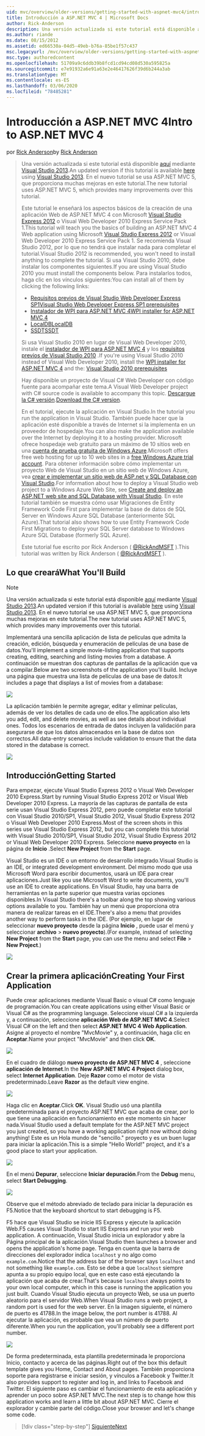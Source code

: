 ```yaml
---
uid: mvc/overview/older-versions/getting-started-with-aspnet-mvc4/intro-to-aspnet-mvc-4
title: Introducción a ASP.NET MVC 4 | Microsoft Docs
author: Rick-Anderson
description: Una versión actualizada si este tutorial está disponible aquí mediante Visual Studio 2013. En el nuevo tutorial se usa ASP.NET MVC 5, que proporciona muchas mejoras sobre t...
ms.author: riande
ms.date: 08/15/2012
ms.assetid: ed66530a-04d5-49eb-b76a-85be1f57c437
msc.legacyurl: /mvc/overview/older-versions/getting-started-with-aspnet-mvc4/intro-to-aspnet-mvc-4
msc.type: authoredcontent
ms.openlocfilehash: 51709a9c6ddb39b8fcd1cd94cd08d530a595825a
ms.sourcegitcommit: e7e91932a6e91a63e2e46417626f39d6b244a3ab
ms.translationtype: MT
ms.contentlocale: es-ES
ms.lasthandoff: 03/06/2020
ms.locfileid: "78485281"
---
```

# <a name="intro-to-aspnet-mvc-4"></a><span data-ttu-id="b85a4-104">Introducción a ASP.NET MVC 4</span><span class="sxs-lookup"><span data-stu-id="b85a4-104">Intro to ASP.NET MVC 4</span></span>

<span data-ttu-id="b85a4-105">por [Rick Anderson](https://twitter.com/RickAndMSFT)</span><span class="sxs-lookup"><span data-stu-id="b85a4-105">by [Rick Anderson](https://twitter.com/RickAndMSFT)</span></span>

> <span data-ttu-id="b85a4-106">Una versión actualizada si este tutorial está disponible [aquí](../../getting-started/introduction/getting-started.md) mediante [Visual Studio 2013](https://my.visualstudio.com/Downloads?q=visual%20studio%202013).</span><span class="sxs-lookup"><span data-stu-id="b85a4-106">An updated version if this tutorial is available [here](../../getting-started/introduction/getting-started.md) using [Visual Studio 2013](https://my.visualstudio.com/Downloads?q=visual%20studio%202013).</span></span> <span data-ttu-id="b85a4-107">En el nuevo tutorial se usa ASP.NET MVC 5, que proporciona muchas mejoras en este tutorial.</span><span class="sxs-lookup"><span data-stu-id="b85a4-107">The new tutorial uses ASP.NET MVC 5, which provides many improvements over this tutorial.</span></span>
>
> <span data-ttu-id="b85a4-108">Este tutorial le enseñará los aspectos básicos de la creación de una aplicación Web de ASP.NET MVC 4 con Microsoft [Visual Studio Express 2012](https://www.microsoft.com/visualstudio/11/products/express) o Visual Web Developer 2010 Express Service Pack 1.</span><span class="sxs-lookup"><span data-stu-id="b85a4-108">This tutorial will teach you the basics of building an ASP.NET MVC 4 Web application using Microsoft [Visual Studio Express 2012](https://www.microsoft.com/visualstudio/11/products/express) or Visual Web Developer 2010 Express Service Pack 1.</span></span> <span data-ttu-id="b85a4-109">Se recomienda Visual Studio 2012, por lo que no tendrá que instalar nada para completar el tutorial.</span><span class="sxs-lookup"><span data-stu-id="b85a4-109">Visual Studio 2012 is recommended, you won't need to install anything to complete the tutorial.</span></span> <span data-ttu-id="b85a4-110">Si usa Visual Studio 2010, debe instalar los componentes siguientes.</span><span class="sxs-lookup"><span data-stu-id="b85a4-110">If you are using Visual Studio 2010 you must install the components below.</span></span> <span data-ttu-id="b85a4-111">Para instalarlos todos, haga clic en los vínculos siguientes:</span><span class="sxs-lookup"><span data-stu-id="b85a4-111">You can install all of them by clicking the following links:</span></span>
>
> - [<span data-ttu-id="b85a4-112">Requisitos previos de Visual Studio Web Developer Express SP1</span><span class="sxs-lookup"><span data-stu-id="b85a4-112">Visual Studio Web Developer Express SP1 prerequisites</span></span>](https://www.microsoft.com/web/gallery/install.aspx?appid=VWD2010SP1Pack)
> - [<span data-ttu-id="b85a4-113">Instalador de WPI para ASP.NET MVC 4</span><span class="sxs-lookup"><span data-stu-id="b85a4-113">WPI installer for ASP.NET MVC 4</span></span>](https://go.microsoft.com/fwlink/?LinkId=243392)
> - [<span data-ttu-id="b85a4-114">LocalDB</span><span class="sxs-lookup"><span data-stu-id="b85a4-114">LocalDB</span></span>](https://www.microsoft.com/web/gallery/install.aspx?appid=SQLLocalDBOnly_11_0)
> - [<span data-ttu-id="b85a4-115">SSDT</span><span class="sxs-lookup"><span data-stu-id="b85a4-115">SSDT</span></span>](https://blogs.msdn.com/b/rickandy/archive/2012/08/02/installing-and-using-sql-server-data-tools-ssdt-on-visual-studio-2010-and-vwd.aspx)
>
> <span data-ttu-id="b85a4-116">Si usa Visual Studio 2010 en lugar de Visual Web Developer 2010, instale el [instalador de WPI para ASP.NET MVC 4](https://go.microsoft.com/fwlink/?LinkId=243392) y los [requisitos previos de Visual Studio 2010](https://www.microsoft.com/web/gallery/install.aspx?appsxml=&amp;appid=VS2010SP1Pack) .</span><span class="sxs-lookup"><span data-stu-id="b85a4-116">If you're using Visual Studio 2010 instead of Visual Web Developer 2010, install the [WPI installer for ASP.NET MVC 4](https://go.microsoft.com/fwlink/?LinkId=243392) and the: [Visual Studio 2010 prerequisites](https://www.microsoft.com/web/gallery/install.aspx?appsxml=&amp;appid=VS2010SP1Pack)</span></span>
>
> <span data-ttu-id="b85a4-117">Hay disponible un proyecto de Visual C# Web Developer con código fuente para acompañar este tema.</span><span class="sxs-lookup"><span data-stu-id="b85a4-117">A Visual Web Developer project with C# source code is available to accompany this topic.</span></span> <span data-ttu-id="b85a4-118">[Descargue la C# versión](https://code.msdn.microsoft.com/Intro-to-ASPNET-MVC-4-61d0219d/file/114480/1/MvcMovie.zip).</span><span class="sxs-lookup"><span data-stu-id="b85a4-118">[Download the C# version](https://code.msdn.microsoft.com/Intro-to-ASPNET-MVC-4-61d0219d/file/114480/1/MvcMovie.zip).</span></span>
>
> <span data-ttu-id="b85a4-119">En el tutorial, ejecute la aplicación en Visual Studio.</span><span class="sxs-lookup"><span data-stu-id="b85a4-119">In the tutorial you run the application in Visual Studio.</span></span> <span data-ttu-id="b85a4-120">También puede hacer que la aplicación esté disponible a través de Internet si la implementa en un proveedor de hospedaje.</span><span class="sxs-lookup"><span data-stu-id="b85a4-120">You can also make the application available over the Internet by deploying it to a hosting provider.</span></span> <span data-ttu-id="b85a4-121">Microsoft ofrece hospedaje web gratuito para un máximo de 10 sitios web en una [cuenta de prueba gratuita de Windows Azure](https://www.windowsazure.com/pricing/free-trial/?WT.mc_id=A443DD604).</span><span class="sxs-lookup"><span data-stu-id="b85a4-121">Microsoft offers free web hosting for up to 10 web sites in a [free Windows Azure trial account](https://www.windowsazure.com/pricing/free-trial/?WT.mc_id=A443DD604).</span></span> <span data-ttu-id="b85a4-122">Para obtener información sobre cómo implementar un proyecto Web de Visual Studio en un sitio web de Windows Azure, vea [crear e implementar un sitio web de ASP.net y SQL Database con Visual Studio](https://docs.microsoft.com/dotnet/azure/).</span><span class="sxs-lookup"><span data-stu-id="b85a4-122">For information about how to deploy a Visual Studio web project to a Windows Azure Web Site, see [Create and deploy an ASP.NET web site and SQL Database with Visual Studio](https://docs.microsoft.com/dotnet/azure/).</span></span> <span data-ttu-id="b85a4-123">En este tutorial también se muestra cómo usar Migraciones de Entity Framework Code First para implementar la base de datos de SQL Server en Windows Azure SQL Database (anteriormente SQL Azure).</span><span class="sxs-lookup"><span data-stu-id="b85a4-123">That tutorial also shows how to use Entity Framework Code First Migrations to deploy your SQL Server database to Windows Azure SQL Database (formerly SQL Azure).</span></span>
>
> <span data-ttu-id="b85a4-124">Este tutorial fue escrito por Rick Anderson ( [@RickAndMSFT](https://twitter.com/#!/RickAndMSFT) ).</span><span class="sxs-lookup"><span data-stu-id="b85a4-124">This tutorial was written by Rick Anderson ( [@RickAndMSFT](https://twitter.com/#!/RickAndMSFT) ).</span></span>

## <a name="what-youll-build"></a><span data-ttu-id="b85a4-125">Lo que creará</span><span class="sxs-lookup"><span data-stu-id="b85a4-125">What You'll Build</span></span>

> [!NOTE]
> <span data-ttu-id="b85a4-126">Una versión actualizada si este tutorial está disponible [aquí](../../getting-started/introduction/getting-started.md) mediante [Visual Studio 2013](https://my.visualstudio.com/Downloads?q=visual%20studio%202013).</span><span class="sxs-lookup"><span data-stu-id="b85a4-126">An updated version if this tutorial is available [here](../../getting-started/introduction/getting-started.md) using [Visual Studio 2013](https://my.visualstudio.com/Downloads?q=visual%20studio%202013).</span></span> <span data-ttu-id="b85a4-127">En el nuevo tutorial se usa ASP.NET MVC 5, que proporciona muchas mejoras en este tutorial.</span><span class="sxs-lookup"><span data-stu-id="b85a4-127">The new tutorial uses ASP.NET MVC 5, which provides many improvements over this tutorial.</span></span>

<span data-ttu-id="b85a4-128">Implementará una sencilla aplicación de lista de películas que admita la creación, edición, búsqueda y enumeración de películas de una base de datos.</span><span class="sxs-lookup"><span data-stu-id="b85a4-128">You'll implement a simple movie-listing application that supports creating, editing, searching and listing movies from a database.</span></span> <span data-ttu-id="b85a4-129">A continuación se muestran dos capturas de pantallas de la aplicación que va a compilar.</span><span class="sxs-lookup"><span data-stu-id="b85a4-129">Below are two screenshots of the application you'll build.</span></span> <span data-ttu-id="b85a4-130">Incluye una página que muestra una lista de películas de una base de datos:</span><span class="sxs-lookup"><span data-stu-id="b85a4-130">It includes a page that displays a list of movies from a database:</span></span>

![](intro-to-aspnet-mvc-4/_static/image1.png)

<span data-ttu-id="b85a4-131">La aplicación también le permite agregar, editar y eliminar películas, además de ver los detalles de cada uno de ellos.</span><span class="sxs-lookup"><span data-stu-id="b85a4-131">The application also lets you add, edit, and delete movies, as well as see details about individual ones.</span></span> <span data-ttu-id="b85a4-132">Todos los escenarios de entrada de datos incluyen la validación para asegurarse de que los datos almacenados en la base de datos son correctos.</span><span class="sxs-lookup"><span data-stu-id="b85a4-132">All data-entry scenarios include validation to ensure that the data stored in the database is correct.</span></span>

![](intro-to-aspnet-mvc-4/_static/image2.png)

## <a name="getting-started"></a><span data-ttu-id="b85a4-133">Introducción</span><span class="sxs-lookup"><span data-stu-id="b85a4-133">Getting Started</span></span>

<span data-ttu-id="b85a4-134">Para empezar, ejecute Visual Studio Express 2012 o Visual Web Developer 2010 Express.</span><span class="sxs-lookup"><span data-stu-id="b85a4-134">Start by running Visual Studio Express 2012 or Visual Web Developer 2010 Express.</span></span> <span data-ttu-id="b85a4-135">La mayoría de las capturas de pantalla de esta serie usan Visual Studio Express 2012, pero puede completar este tutorial con Visual Studio 2010/SP1, Visual Studio 2012, Visual Studio Express 2012 o Visual Web Developer 2010 Express.</span><span class="sxs-lookup"><span data-stu-id="b85a4-135">Most of the screen shots in this series use Visual Studio Express 2012, but you can complete this tutorial with Visual Studio 2010/SP1, Visual Studio 2012, Visual Studio Express 2012 or Visual Web Developer 2010 Express.</span></span> <span data-ttu-id="b85a4-136">Seleccione **nuevo proyecto** en la página de **Inicio** .</span><span class="sxs-lookup"><span data-stu-id="b85a4-136">Select **New Project** from the **Start** page.</span></span>

<span data-ttu-id="b85a4-137">Visual Studio es un IDE o un entorno de desarrollo integrado.</span><span class="sxs-lookup"><span data-stu-id="b85a4-137">Visual Studio is an IDE, or integrated development environment.</span></span> <span data-ttu-id="b85a4-138">Del mismo modo que usa Microsoft Word para escribir documentos, usará un IDE para crear aplicaciones.</span><span class="sxs-lookup"><span data-stu-id="b85a4-138">Just like you use Microsoft Word to write documents, you'll use an IDE to create applications.</span></span> <span data-ttu-id="b85a4-139">En Visual Studio, hay una barra de herramientas en la parte superior que muestra varias opciones disponibles.</span><span class="sxs-lookup"><span data-stu-id="b85a4-139">In Visual Studio there's a toolbar along the top showing various options available to you.</span></span> <span data-ttu-id="b85a4-140">También hay un menú que proporciona otra manera de realizar tareas en el IDE.</span><span class="sxs-lookup"><span data-stu-id="b85a4-140">There's also a menu that provides another way to perform tasks in the IDE.</span></span> <span data-ttu-id="b85a4-141">(Por ejemplo, en lugar de seleccionar **nuevo proyecto** desde la página **Inicio** , puede usar el menú y seleccionar **archivo** &gt; **nuevo proyecto**).</span><span class="sxs-lookup"><span data-stu-id="b85a4-141">(For example, instead of selecting **New Project** from the **Start** page, you can use the menu and select **File** &gt; **New Project**.)</span></span>

![](intro-to-aspnet-mvc-4/_static/image3.png)

## <a name="creating-your-first-application"></a><span data-ttu-id="b85a4-142">Crear la primera aplicación</span><span class="sxs-lookup"><span data-stu-id="b85a4-142">Creating Your First Application</span></span>

<span data-ttu-id="b85a4-143">Puede crear aplicaciones mediante Visual Basic o visual C# como lenguaje de programación.</span><span class="sxs-lookup"><span data-stu-id="b85a4-143">You can create applications using either Visual Basic or Visual C# as the programming language.</span></span> <span data-ttu-id="b85a4-144">Seleccione visual C# a la izquierda y, a continuación, seleccione **aplicación Web de ASP.NET MVC 4**.</span><span class="sxs-lookup"><span data-stu-id="b85a4-144">Select Visual C# on the left and then select **ASP.NET MVC 4 Web Application**.</span></span> <span data-ttu-id="b85a4-145">Asigne al proyecto el nombre &quot;MvcMovie&quot; y, a continuación, haga clic en **Aceptar**.</span><span class="sxs-lookup"><span data-stu-id="b85a4-145">Name your project &quot;MvcMovie&quot; and then click **OK**.</span></span>

![](intro-to-aspnet-mvc-4/_static/image4.png)

<span data-ttu-id="b85a4-146">En el cuadro de diálogo **nuevo proyecto de ASP.NET MVC 4** , seleccione **aplicación de Internet**.</span><span class="sxs-lookup"><span data-stu-id="b85a4-146">In the **New ASP.NET MVC 4 Project** dialog box, select **Internet Application**.</span></span> <span data-ttu-id="b85a4-147">Deje **Razor** como el motor de vista predeterminado.</span><span class="sxs-lookup"><span data-stu-id="b85a4-147">Leave **Razor** as the default view engine.</span></span>

![](intro-to-aspnet-mvc-4/_static/image5.png)

<span data-ttu-id="b85a4-148">Haga clic en **Aceptar**.</span><span class="sxs-lookup"><span data-stu-id="b85a4-148">Click **OK**.</span></span> <span data-ttu-id="b85a4-149">Visual Studio usó una plantilla predeterminada para el proyecto ASP.NET MVC que acaba de crear, por lo que tiene una aplicación en funcionamiento en este momento sin hacer nada.</span><span class="sxs-lookup"><span data-stu-id="b85a4-149">Visual Studio used a default template for the ASP.NET MVC project you just created, so you have a working application right now without doing anything!</span></span> <span data-ttu-id="b85a4-150">Este es un Hola mundo de &quot;sencillo.&quot; proyecto y es un buen lugar para iniciar la aplicación.</span><span class="sxs-lookup"><span data-stu-id="b85a4-150">This is a simple &quot;Hello World!&quot; project, and it's a good place to start your application.</span></span>

![](intro-to-aspnet-mvc-4/_static/image6.png)

<span data-ttu-id="b85a4-151">En el menú **Depurar**, seleccione **Iniciar depuración**.</span><span class="sxs-lookup"><span data-stu-id="b85a4-151">From the **Debug** menu, select **Start Debugging**.</span></span>

![](intro-to-aspnet-mvc-4/_static/image7.png)

<span data-ttu-id="b85a4-152">Observe que el método abreviado de teclado para iniciar la depuración es F5.</span><span class="sxs-lookup"><span data-stu-id="b85a4-152">Notice that the keyboard shortcut to start debugging is F5.</span></span>

<span data-ttu-id="b85a4-153">F5 hace que Visual Studio se inicie IIS Express y ejecute la aplicación Web.</span><span class="sxs-lookup"><span data-stu-id="b85a4-153">F5 causes Visual Studio to start IIS Express and run your web application.</span></span> <span data-ttu-id="b85a4-154">A continuación, Visual Studio inicia un explorador y abre la Página principal de la aplicación.</span><span class="sxs-lookup"><span data-stu-id="b85a4-154">Visual Studio then launches a browser and opens the application's home page.</span></span> <span data-ttu-id="b85a4-155">Tenga en cuenta que la barra de direcciones del explorador indica `localhost` y no algo como `example.com`.</span><span class="sxs-lookup"><span data-stu-id="b85a4-155">Notice that the address bar of the browser says `localhost` and not something like `example.com`.</span></span> <span data-ttu-id="b85a4-156">Esto se debe a que `localhost` siempre apunta a su propio equipo local, que en este caso está ejecutando la aplicación que acaba de crear.</span><span class="sxs-lookup"><span data-stu-id="b85a4-156">That's because `localhost` always points to your own local computer, which in this case is running the application you just built.</span></span> <span data-ttu-id="b85a4-157">Cuando Visual Studio ejecuta un proyecto Web, se usa un puerto aleatorio para el servidor Web.</span><span class="sxs-lookup"><span data-stu-id="b85a4-157">When Visual Studio runs a web project, a random port is used for the web server.</span></span> <span data-ttu-id="b85a4-158">En la imagen siguiente, el número de puerto es 41788.</span><span class="sxs-lookup"><span data-stu-id="b85a4-158">In the image below, the port number is 41788.</span></span> <span data-ttu-id="b85a4-159">Al ejecutar la aplicación, es probable que vea un número de puerto diferente.</span><span class="sxs-lookup"><span data-stu-id="b85a4-159">When you run the application, you'll probably see a different port number.</span></span>

![](intro-to-aspnet-mvc-4/_static/image8.png)

<span data-ttu-id="b85a4-160">De forma predeterminada, esta plantilla predeterminada le proporciona Inicio, contacto y acerca de las páginas.</span><span class="sxs-lookup"><span data-stu-id="b85a4-160">Right out of the box this default template gives you Home, Contact and About pages.</span></span> <span data-ttu-id="b85a4-161">También proporciona soporte para registrarse e iniciar sesión, y vínculos a Facebook y Twitter.</span><span class="sxs-lookup"><span data-stu-id="b85a4-161">It also provides support to register and log in, and links to Facebook and Twitter.</span></span> <span data-ttu-id="b85a4-162">El siguiente paso es cambiar el funcionamiento de esta aplicación y aprender un poco sobre ASP.NET MVC.</span><span class="sxs-lookup"><span data-stu-id="b85a4-162">The next step is to change how this application works and learn a little bit about ASP.NET MVC.</span></span> <span data-ttu-id="b85a4-163">Cierre el explorador y cambie parte del código.</span><span class="sxs-lookup"><span data-stu-id="b85a4-163">Close your browser and let's change some code.</span></span>

> [!div class="step-by-step"]
> [<span data-ttu-id="b85a4-164">Siguiente</span><span class="sxs-lookup"><span data-stu-id="b85a4-164">Next</span></span>](adding-a-controller.md)
